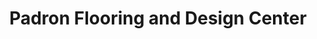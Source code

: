 ---
title: "Padron Flooring and Design Center"
url: /palm-springs/padron-flooring-and-design-center/
shop: tiles
---